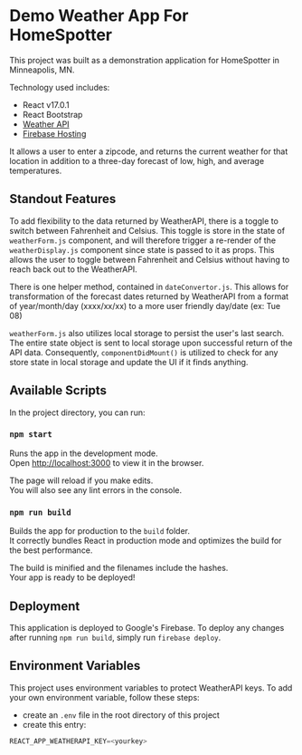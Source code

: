 # Demo Weather App For HomeSpotter

This project was built as a demonstration application for HomeSpotter in Minneapolis, MN.

Technology used includes:
- React v17.0.1 
- React Bootstrap
- [Weather API](https://www.weatherapi.com/)
- [Firebase Hosting](https://firebase.google.com/docs/hosting/quickstart)

It allows a user to enter a zipcode, and returns the current weather for that location in addition to a three-day forecast of low, high, and average temperatures.

## Standout Features
To add flexibility to the data returned by WeatherAPI, there is a toggle to switch between Fahrenheit and Celsius. This toggle is store in the state of `weatherForm.js` component, and will therefore trigger a re-render of the `weatherDisplay.js` component since state is passed to it as props. This allows the user to toggle between Fahrenheit and Celsius without having to reach back out to the WeatherAPI.

There is one helper method, contained in `dateConvertor.js`. This allows for transformation of the forecast dates returned by WeatherAPI from a format of year/month/day (xxxx/xx/xx) to a more user friendly day/date (ex: Tue 08)

`weatherForm.js` also utilizes local storage to persist the user's last search. The entire state object is sent to local storage upon successful return of the API data. Consequently, `componentDidMount()` is utilized to check for any store state in local storage and update the UI if it finds anything. 

## Available Scripts

In the project directory, you can run:

### `npm start`

Runs the app in the development mode.\
Open [http://localhost:3000](http://localhost:3000) to view it in the browser.

The page will reload if you make edits.\
You will also see any lint errors in the console.


### `npm run build`

Builds the app for production to the `build` folder.\
It correctly bundles React in production mode and optimizes the build for the best performance.

The build is minified and the filenames include the hashes.\
Your app is ready to be deployed!

## Deployment

This application is deployed to Google's Firebase. To deploy any changes after running `npm run build`, simply run `firebase deploy`.

## Environment Variables

This project uses environment variables to protect WeatherAPI keys. To add your own environment variable, follow these steps:
- create an `.env` file in the root directory of this project
- create this entry:

``` javascript
REACT_APP_WEATHERAPI_KEY=<yourkey>
```



